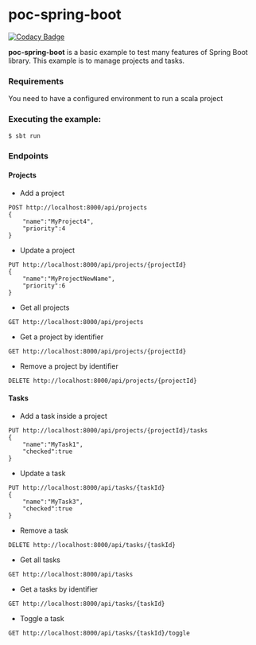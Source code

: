 # poc-spring-boot
[![Codacy Badge](https://api.codacy.com/project/badge/Grade/aba7bc8bb60b4d0386dbaa85fa071573)](https://www.codacy.com/manual/llfrometa89/poc-spring-boot?utm_source=github.com&amp;utm_medium=referral&amp;utm_content=llfrometa89/poc-spring-boot&amp;utm_campaign=Badge_Grade)

**poc-spring-boot** is a basic example to test many features of Spring Boot library. This example is to manage projects and tasks.

### Requirements
You need to have a configured environment to run a scala project

### Executing the example:

```bash
$ sbt run
```

### Endpoints

#### Projects

- Add a project

```
POST http://localhost:8000/api/projects
{
	"name":"MyProject4",
	"priority":4
}
```


- Update a project
```
PUT http://localhost:8000/api/projects/{projectId}
{
	"name":"MyProjectNewName",
	"priority":6
}
```
- Get all projects
```
GET http://localhost:8000/api/projects
```

- Get a project by identifier
```
GET http://localhost:8000/api/projects/{projectId}
```

- Remove a project by identifier
```
DELETE http://localhost:8000/api/projects/{projectId}
```

#### Tasks

- Add a task inside a project
```
PUT http://localhost:8000/api/projects/{projectId}/tasks
{
	"name":"MyTask1",
	"checked":true
}
```
- Update a task
```
PUT http://localhost:8000/api/tasks/{taskId}
{
	"name":"MyTask3",
	"checked":true
}
```
- Remove a task
```
DELETE http://localhost:8000/api/tasks/{taskId}
```
- Get all tasks
```
GET http://localhost:8000/api/tasks
```

- Get a tasks by identifier
```
GET http://localhost:8000/api/tasks/{taskId}
```

- Toggle a task
```
GET http://localhost:8000/api/tasks/{taskId}/toggle
```
